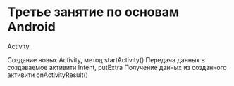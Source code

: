 # Третье занятие по основам Android
Activity

Создание новых Activity, метод startActivity()
Передача данных в создаваемое активити Intent, putExtra
Получение данных из созданного активити onActivityResult()
